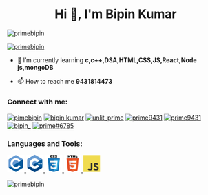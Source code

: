 <h1 align="center">Hi 👋, I'm Bipin Kumar</h1>
<p align="left"> <img src="https://komarev.com/ghpvc/?username=primebipin&label=Profile%20views&color=0e75b6&style=flat" alt="primebipin" /> </p>

<p align="left"> <a href="https://github.com/ryo-ma/github-profile-trophy"><img src="https://github-profile-trophy.vercel.app/?username=primebipin" alt="primebipin" /></a> </p>

- 🌱 I’m currently learning **c,c++,DSA,HTML,CSS,JS,React,Node js,mongoDB**

- 📫 How to reach me **9431814473**

<h3 align="left">Connect with me:</h3>
<p align="left">
<a href="https://twitter.com/pimebipin" target="blank"><img align="center" src="https://raw.githubusercontent.com/rahuldkjain/github-profile-readme-generator/master/src/images/icons/Social/twitter.svg" alt="pimebipin" height="30" width="40" /></a>
<a href="https://linkedin.com/in/bipin kumar" target="blank"><img align="center" src="https://raw.githubusercontent.com/rahuldkjain/github-profile-readme-generator/master/src/images/icons/Social/linked-in-alt.svg" alt="bipin kumar" height="30" width="40" /></a>
<a href="https://instagram.com/unlit_prime" target="blank"><img align="center" src="https://raw.githubusercontent.com/rahuldkjain/github-profile-readme-generator/master/src/images/icons/Social/instagram.svg" alt="unlit_prime" height="30" width="40" /></a>
<a href="https://www.codechef.com/users/prime9431" target="blank"><img align="center" src="https://cdn.jsdelivr.net/npm/simple-icons@3.1.0/icons/codechef.svg" alt="prime9431" height="30" width="40" /></a>
<a href="https://codeforces.com/profile/prime9431" target="blank"><img align="center" src="https://raw.githubusercontent.com/rahuldkjain/github-profile-readme-generator/master/src/images/icons/Social/codeforces.svg" alt="prime9431" height="30" width="40" /></a>
<a href="https://www.leetcode.com/bipin_" target="blank"><img align="center" src="https://raw.githubusercontent.com/rahuldkjain/github-profile-readme-generator/master/src/images/icons/Social/leet-code.svg" alt="bipin_" height="30" width="40" /></a>
<a href="https://discord.gg/prime#6785" target="blank"><img align="center" src="https://raw.githubusercontent.com/rahuldkjain/github-profile-readme-generator/master/src/images/icons/Social/discord.svg" alt="prime#6785" height="30" width="40" /></a>
</p>

<h3 align="left">Languages and Tools:</h3>
<p align="left"> <a href="https://www.cprogramming.com/" target="_blank" rel="noreferrer"> <img src="https://raw.githubusercontent.com/devicons/devicon/master/icons/c/c-original.svg" alt="c" width="40" height="40"/> </a> <a href="https://www.w3schools.com/cpp/" target="_blank" rel="noreferrer"> <img src="https://raw.githubusercontent.com/devicons/devicon/master/icons/cplusplus/cplusplus-original.svg" alt="cplusplus" width="40" height="40"/> </a> <a href="https://www.w3schools.com/css/" target="_blank" rel="noreferrer"> <img src="https://raw.githubusercontent.com/devicons/devicon/master/icons/css3/css3-original-wordmark.svg" alt="css3" width="40" height="40"/> </a> <a href="https://www.w3.org/html/" target="_blank" rel="noreferrer"> <img src="https://raw.githubusercontent.com/devicons/devicon/master/icons/html5/html5-original-wordmark.svg" alt="html5" width="40" height="40"/> </a> <a href="https://developer.mozilla.org/en-US/docs/Web/JavaScript" target="_blank" rel="noreferrer"> <img src="https://raw.githubusercontent.com/devicons/devicon/master/icons/javascript/javascript-original.svg" alt="javascript" width="40" height="40"/> </a> </p>

<p><img align="center" src="https://github-readme-stats.vercel.app/api/top-langs?username=primebipin&show_icons=true&locale=en&layout=compact" alt="primebipin" /></p>
